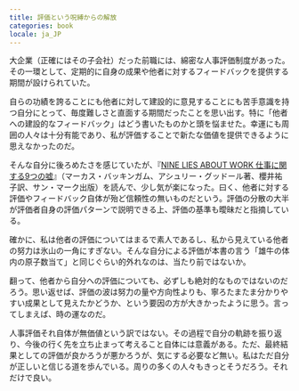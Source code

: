 ```yaml
---
title: 評価という呪縛からの解放
categories: book
locale: ja_JP
---
```


大企業（正確にはその子会社）だった前職には、綿密な人事評価制度があった。その一環として、定期的に自身の成果や他者に対するフィードバックを提供する期間が設けられていた。

自らの功績を誇ることにも他者に対して建設的に意見することにも苦手意識を持つ自分にとって、毎度難しさと直面する期間だったことを思い出す。特に「他者への建設的なフィードバック」はどう書いたものかと頭を悩ませた。幸運にも周囲の人々は十分有能であり、私が評価することで新たな価値を提供できるように思えなかったのだ。

そんな自分に後ろめたさを感じていたが、『[NINE LIES ABOUT WORK 仕事に関する9つの嘘](https://www.sunmark.co.jp/detail.php?csid=3816-3)』（マーカス・バッキンガム、アシュリー・グッドール著、櫻井祐子訳、サン・マーク出版）を読んで、少し気が楽になった。曰く、他者に対する評価やフィードバック自体が殆ど信頼性の無いものだという。評価の分散の大半が評価者自身の評価パターンで説明できる上、評価の基準も曖昧だと指摘している。

確かに、私は他者の評価についてはまるで素人であるし、私から見えている他者の努力は氷山の一角にすぎない。そんな自分による評価が本書の言う「雄牛の体内の原子数当て」と同じぐらい的外れなのは、当たり前ではないか。

翻って、他者から自分への評価についても、必ずしも絶対的なものではないのだろう。思い返せば、評価の波は努力の量や方向性よりも、寧ろたまたま分かりやすい成果として見えたかどうか、という要因の方が大きかったように思う。言ってしまえば、時の運なのだ。

人事評価それ自体が無価値という訳ではない。その過程で自分の軌跡を振り返り、今後の行く先を立ち止まって考えること自体には意義がある。ただ、最終結果としての評価が良かろうが悪かろうが、気にする必要など無い。私はただ自分が正しいと信じる道を歩んでいる。周りの多くの人々もきっとそうだろう。それだけで良い。
